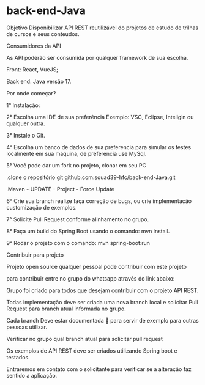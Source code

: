 # back-end-Java

Objetivo
Disponibilizar API REST reutilizável do projetos de estudo de trilhas de cursos e seus conteudos.

Consumidores da API

As API poderão ser consumida por qualquer framework de sua escolha.

Front: React, VueJS;

Back end: Java versão 17.

Por onde começar?

1° Instalação:

2° Escolha uma IDE de sua preferência Exemplo: VSC, Eclipse, Inteligin ou qualquer outra.

3° Instale o Git.

4° Escolha um banco de dados de sua preferencia para simular os testes localmente em sua maquina, de preferencia use MySql.

5° Você pode dar um fork no projeto, clonar em seu PC

.clone o repositório git github.com:squad39-hfc/back-end-Java.git

.Maven - UPDATE - Project - Force Update

6° Crie sua branch realize faça correção de bugs, ou crie implementação customização de exemplos.

7° Solicite Pull Request conforme alinhamento no grupo.

8° Faça um build do Spring Boot usando o comando: mvn install.

9° Rodar o projeto com o comando: mvn spring-boot:run


Contribuir para projeto

Projeto open source qualquer pessoal pode contribuir com este projeto

para contribuir entre no grupo do whatsapp através do link abaixo:

Grupo foi criado para todos que desejam contribuir com o projeto API REST.

Todas implementação deve ser criada uma nova branch local e solicitar Pull Request para branch atual informada no grupo.

Cada branch Deve estar documentada 📝 para servir de exemplo para outras pessoas utilizar.

Verificar no grupo qual branch atual para solicitar pull request

Os exemplos de API REST deve ser criados utilizando Spring boot e testados.

Entraremos em contato com o solicitante para verificar se a alteração faz sentido a aplicação.

